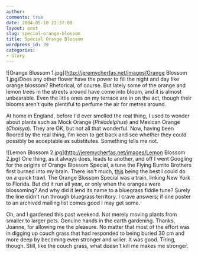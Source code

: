 ```yaml
---
author:
comments: true
date: 2004-05-10 22:37:00
layout: post
slug: special-orange-blossom
title: Special Orange Blossom
wordpress_id: 39
categories:
- Glory
---
```


![Orange Blossom 1.jpg](http://jeremycherfas.net/images/Orange Blossom 1.jpg)Does any other flower have the power to fill the night and day like orange blossom? Rhetorical, of course. But lately some of the orange and lemon trees in the streets around have come into bloom, and it is almost unbearable. Even the little ones on my terrace are in on the act, though their blooms aren't quite plentiful to perfume the air for metres around.

At home in England, before I'd ever smelled the real thing, I used to wonder about plants such as Mock Orange (_Philadelphus_) and Mexican Orange (_Choisya_). They are OK, but not all that wonderful. Now, having been floored by the real thing, I'm keen to get back and see whether they could possibly be acceptable as substitutes. Something tells me not.

![Lemon Blossom 2.jpg](http://jeremycherfas.net/images/Lemon Blossom 2.jpg) One thing, as it always does, leads to another, and off I went Googling for the origins of Orange Blossom Special, a tune the Flying Burrito Brothers first burned into my brain. There isn't much, [this](http://www.tallahassee.com/mld/tallahassee/entertainment/music/8496347.htm) being the best I could do on a quick trawl. The Orange Blossom Special was a train, linking New York to Florida. But did it run all year, or only when the oranges were blossoming? And why did it lend its name to a bluegrass fiddle tune? Surely the line didn't run through bluegrass territory. I crave answers; if one poster to an archived mailing list comes good I may get some.

Oh, and I gardened this past weekend. Not merely moving plants from smaller to larger pots. Genuine hands in the earth gardening. Thanks, Joanne, for allowing me the pleasure. No matter that most of the effort was in digging up couch grass that had responded to being buried 30 cm and more deep by becoming even stronger and wilier. It was good. Tiring, though. Still, like the couch grass, what doesn't kill me makes me stronger.
